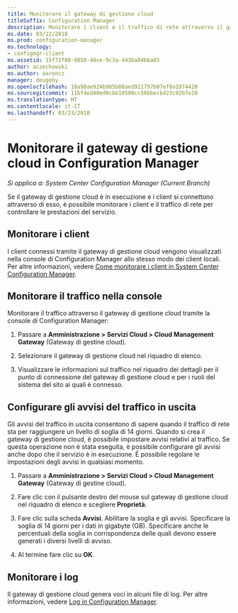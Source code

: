 ```yaml
---
title: Monitorare il gateway di gestione cloud
titleSuffix: Configuration Manager
description: Monitorare i client e il traffico di rete attraverso il gateway di gestione di cloud.
ms.date: 03/22/2018
ms.prod: configuration-manager
ms.technology:
- configmgr-client
ms.assetid: 15f72f80-9850-40ce-9c3a-443ba04b6a03
author: aczechowski
ms.author: aaroncz
manager: dougeby
ms.openlocfilehash: 18a98ae924b985b08aed911797b07ef0a1974420
ms.sourcegitcommit: 11bf4ed40ed0cbb10500cc58bbecbd23c92bfe20
ms.translationtype: HT
ms.contentlocale: it-IT
ms.lasthandoff: 03/23/2018
---
```

# <a name="monitor-cloud-management-gateway-in-configuration-manager"></a>Monitorare il gateway di gestione cloud in Configuration Manager

*Si applica a: System Center Configuration Manager (Current Branch)*

Se il gateway di gestione cloud è in esecuzione e i client si connettono attraverso di esso, è possibile monitorare i client e il traffico di rete per controllare le prestazioni del servizio.



## <a name="monitor-clients"></a>Monitorare i client

I client connessi tramite il gateway di gestione cloud vengono visualizzati nella console di Configuration Manager allo stesso modo dei client locali. Per altre informazioni, vedere [Come monitorare i client in System Center Configuration Manager](/sccm/core/clients/manage/monitor-clients).



## <a name="monitor-traffic-in-the-console"></a>Monitorare il traffico nella console

Monitorare il traffico attraverso il gateway di gestione cloud tramite la console di Configuration Manager:

1. Passare a **Amministrazione > Servizi Cloud > Cloud Management Gateway** (Gateway di gestine cloud).

2. Selezionare il gateway di gestione cloud nel riquadro di elenco.

3. Visualizzare le informazioni sul traffico nel riquadro dei dettagli per il punto di connessione del gateway di gestione cloud e per i ruoli del sistema del sito ai quali è connesso.



## <a name="set-up-outbound-traffic-alerts"></a>Configurare gli avvisi del traffico in uscita

Gli avvisi del traffico in uscita consentono di sapere quando il traffico di rete sta per raggiungere un livello di soglia di 14 giorni. Quando si crea il gateway di gestione cloud, è possibile impostare avvisi relativi al traffico. Se questa operazione non è stata eseguita, è possibile configurare gli avvisi anche dopo che il servizio è in esecuzione. È possibile regolare le impostazioni degli avvisi in qualsiasi momento.

1. Passare a **Amministrazione > Servizi Cloud > Cloud Management Gateway** (Gateway di gestine cloud).

2. Fare clic con il pulsante destro del mouse sul gateway di gestione cloud nel riquadro di elenco e scegliere **Proprietà**.

3. Fare clic sulla scheda **Avvisi**. Abilitare la soglia e gli avvisi. Specificare la soglia di 14 giorni per i dati in gigabyte (GB). Specificare anche le percentuali della soglia in corrispondenza delle quali devono essere generati i diversi livelli di avviso.

4. Al termine fare clic su **OK**.



## <a name="monitor-logs"></a>Monitorare i log

Il gateway di gestione cloud genera voci in alcuni file di log. Per altre informazioni, vedere [Log in Configuration Manager](/sccm/core/plan-design/hierarchy/log-files#cloud-management-gateway).
